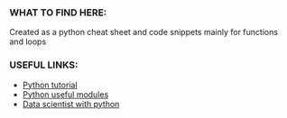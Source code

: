 ### WHAT TO FIND HERE:
Created as a python cheat sheet and code snippets mainly for functions and loops

### USEFUL LINKS:
* [Python tutorial](https://www.w3schools.com/python/)
* [Python useful modules](https://wiki.python.org/moin/UsefulModules)
* [Data scientist with python](https://learn.datacamp.com/career-tracks/data-scientist-with-python)

